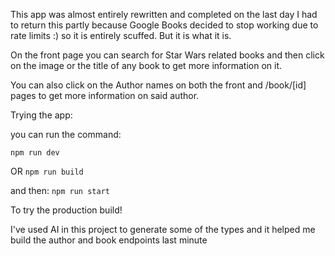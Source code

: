This app was almost entirely rewritten and completed on the last day I had to return this partly because Google Books decided to stop working due to rate limits :) so it is entirely scuffed. But it is what it is.

On the front page you can search for Star Wars related books and then click on the image or the title of any book to get more information on it.

You can also click on the Author names on both the front and /book/[id] pages to get more information on said author.

Trying the app:

you can run the command:


```npm run dev ```


OR
```npm run build```

and then: 
```npm run start```

To try the production build!

I've used AI in this project to generate some of the types and it helped me build the author and book endpoints last minute
